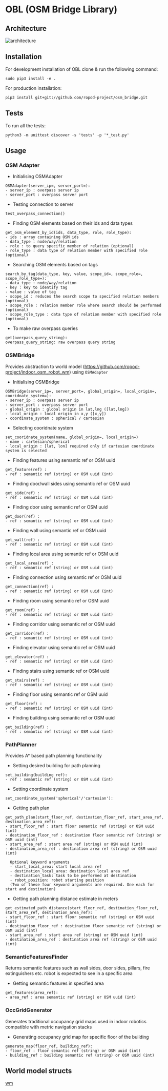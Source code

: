 # OBL (OSM Bridge Library)

## Architecture

![architecture](docs/architecture.png)


## Installation

For development installation of OBL clone & run the following command:
```
sudo pip3 install -e .
```

For production installation:
```
pip3 install git+git://github.com/ropod-project/osm_bridge.git
```

## Tests
To run all the tests:
```
python3 -m unittest discover -s 'tests' -p '*_test.py'
```

## Usage

### OSM Adapter

* Initialising OSMAdapter
```
OSMAdapter(server_ip=, server_port=):
- server_ip : overpass server ip
- server_port : overpass server port
```
* Testing connection to server
```
test_overpass_connection()
```
* Finding OSM elements based on their ids and data types
```
get_osm_element_by_id(ids, data_type, role, role_type): 
- ids : array containing OSM ids
- data_type : node/way/relation
- role : to query specific member of relation (optional)
- role_type : data type of relation member with specified role (optional)
```

* Searching OSM elements based on tags
```
search_by_tag(data_type, key, value, scope_id=, scope_role=, scope_role_type=):
- data_type : node/way/relation
- key : key to identify tag
- value : value of tag
- scope_id : reduces the search scope to specified relation members (optional)
- scope_role : relation member role where search should be performed (optional)
- scope_role_type : data type of relation member with specified role (optional)
```

* To make raw overpass queries
```
get(overpass_query_string):
overpass_query_string: raw overpass query string
```

### OSMBridge
Provides abstraction to world model (https://github.com/ropod-project/indoor_osm_robot_wm) using `OSMAdapter`

* Initialising OSMBridge
```
OSMBridge(server_ip=, server_port=, global_origin=, local_origin=, cooridnate_system=):
- server_ip : overpass server ip
- server_port : overpass server port
- global_origin : global origin in lat,lng ([lat,lng])
- local_origin : local origin in x,y ([x,y])
- coordinate_system : spherical / cartesian
```

* Selecting cooridnate system
```
set_cooridnate_system(name, global_origin=, local_origin=)
- name : cartesian/spherical
- local_origin : [lat, lon] required only if cartesian coordinate system is selected
```

* Finding features using semantic ref or OSM uuid
```
get_feature(ref) :
- ref : semantic ref (string) or OSM uuid (int)
```

* Finding door/wall sides using semantic ref or OSM uuid
```
get_side(ref) :
- ref : semantic ref (string) or OSM uuid (int)
```

* Finding door using semantic ref or OSM uuid
```
get_door(ref) :
- ref : semantic ref (string) or OSM uuid (int)
```

* Finding wall using semantic ref or OSM uuid
```
get_wall(ref) :
- ref : semantic ref (string) or OSM uuid (int)
```

* Finding local area using semantic ref or OSM uuid
```
get_local_area(ref) :
- ref : semantic ref (string) or OSM uuid (int)
```

* Finding connection using semantic ref or OSM uuid
```
get_connection(ref) :
- ref : semantic ref (string) or OSM uuid (int)
```

* Finding room using semantic ref or OSM uuid
```
get_room(ref) :
- ref : semantic ref (string) or OSM uuid (int)
```

* Finding corridor using semantic ref or OSM uuid
```
get_corridor(ref) :
- ref : semantic ref (string) or OSM uuid (int)
```

* Finding elevator using semantic ref or OSM uuid
```
get_elevator(ref) :
- ref : semantic ref (string) or OSM uuid (int)
```

* Finding stairs using semantic ref or OSM uuid
```
get_stairs(ref) :
- ref : semantic ref (string) or OSM uuid (int)
```

* Finding floor using semantic ref or OSM uuid
```
get_floor(ref) :
- ref : semantic ref (string) or OSM uuid (int)
```

* Finding building using semantic ref or OSM uuid
```
get_building(ref) :
- ref : semantic ref (string) or OSM uuid (int)
```

### PathPlanner
Provides A* based path planning functionality

* Setting desired building for path planning
```
set_building(building ref):
- ref : semantic ref (string) or OSM uuid (int)
```
* Setting coordinate system
```
set_coordinate_system('spherical'/'cartesian'):
```

* Getting path plan
```
get_path_plan(start_floor_ref, destination_floor_ref, start_area_ref, destination_area_ref):
- start_floor_ref : start floor semantic ref (string) or OSM uuid (int)
- destination_floor_ref : destination floor semantic ref (string) or OSM uuid (int)
- start_area_ref : start area ref (string) or OSM uuid (int)
- destination_area_ref : destination area ref (string) or OSM uuid (int)

  Optional keyword arguments
  - start_local_area: start local area ref
  - destination_local_area: destination local area ref
  - destination_task: task to be performed at destination
  - robot_position: robot starting position
  (Two of these four keyword arguments are required. One each for start and destination)
```

* Getting path planning distance estimate in meters
```
get_estimated_path_distance(start_floor_ref, destination_floor_ref, start_area_ref, destination_area_ref):
- start_floor_ref : start floor semantic ref (string) or OSM uuid (int)
- destination_floor_ref : destination floor semantic ref (string) or OSM uuid (int)
- start_area_ref : start area ref (string) or OSM uuid (int)
- destination_area_ref : destination area ref (string) or OSM uuid (int)
```

### SemanticFeaturesFinder
Returns semantic features such as wall sides, door sides, pillars, fire extinguishers etc. robot is expected to see in a specific area

* Getting semantic features in specified area 
```
get_features(area_ref):
- area_ref : area semantic ref (string) or OSM uuid (int)
```

### OccGridGenerator
Generates traditional occupancy grid maps used in indoor robotics compatible with metric navigation stacks

* Generating occupancy grid map for specific floor of the building
```
generate_map(floor_ref, building_ref):
- floor_ref : floor semantic ref (string) or OSM uuid (int)
- building_ref : building semantic ref (string) or OSM uuid (int)
```

## World model structs
[wm](OBL/structs/wm/README.md)



